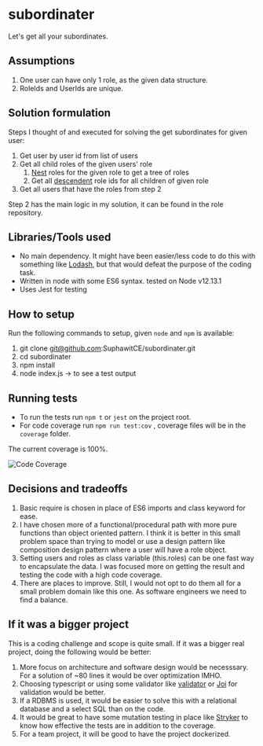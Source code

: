 # subordinater

Let's get all your subordinates.

## Assumptions

1. One user can have only 1 role, as the given data structure.
1. RoleIds and UserIds are unique.

## Solution formulation

Steps I thought of and executed for solving the get subordinates for given user:

1. Get user by user id from list of users
1. Get all child roles of the given users' role
    1. [Nest](https://github.com/SuphawitCE/subordinater/blob/master/src/repository/role.js#L7) roles for the given role to get a tree of roles
    1. Get all [descendent](https://github.com/SuphawitCE/subordinater/blob/master/src/repository/role.js#L15) role ids for all children of given role
1. Get all users that have the roles from step 2

Step 2 has the main logic in my solution, it can be found in the role repository.

## Libraries/Tools used

* No main dependency. It might have been easier/less code to do this with something like [Lodash](https://lodash.com/), but that would defeat the purpose of the coding task.
* Written in node with some ES6 syntax. tested on Node v12.13.1
* Uses Jest for testing

## How to setup

Run the following commands to setup, given `node` and `npm` is available:

1. git clone git@github.com:SuphawitCE/subordinater.git
1. cd subordinater
1. npm install
1. node index.js -> to see a test output

## Running tests

* To run the tests run `npm t` or `jest` on the project root.
* For code coverage run `npm run test:cov` , coverage files will be in the `coverage` folder.

The current coverage is 100%.

![Code Coverage](https://user-images.githubusercontent.com/170554/93594827-edcc8d00-f9f9-11ea-992a-4c20c5694bf8.png)

## Decisions and tradeoffs

1. Basic require is chosen in place of ES6 imports and class keyword for ease.
1. I have chosen more of a functional/procedural path with more pure functions than object oriented pattern. I think it is better in this small problem space than trying to model or use a design pattern like composition design pattern where a user will have a role object.
1. Setting users and roles as class variable (this.roles) can be one fast way to encapsulate the data. I was focused more on getting the result and testing the code with a high code coverage.
1. There are places to improve. Still, I would not opt to do them all for a small problem domain like this one. As software engineers we need to find a balance.

## If it was a bigger project

This is a coding challenge and scope is quite small. If it was a bigger real project, doing the following would be better:

1. More focus on architecture and software design would be necesssary. For a solution of ~80 lines it would be over optimization IMHO.
1. Choosing typescript or using some validator like [validator](https://github.com/validatorjs/validator.js) or [Joi](https://github.com/hapijs/joi) for validation would be better.
1. If a RDBMS is used, it would be easier to solve this with a relational database and a select SQL than on the code.
1. It would be great to have some mutation testing in place like [Stryker](https://stryker-mutator.io/) to
know how effective the tests are in addition to the coverage.
1. For a team project, it will be good to have the project dockerized.